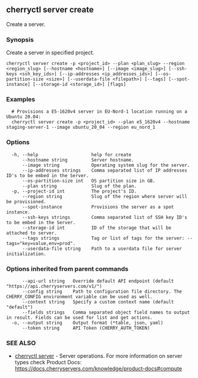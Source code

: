 ## cherryctl server create

Create a server.

### Synopsis

Create a server in specified project.

```
cherryctl server create -p <project_id> --plan <plan_slug> --region <region_slug> [--hostname <hostname>] [--image <image_slug>] [--ssh-keys <ssh_key_ids>] [--ip-addresses <ip_addresses_ids>] [--os-partition-size <size>] [--userdata-file <filepath>] [--tags] [--spot-instance] [--storage-id <storage_id>] [flags]
```

### Examples

```
  # Provisions a E5-1620v4 server in EU-Nord-1 location running on a Ubuntu 20.04:
  cherryctl server create -p <project_id> --plan e5_1620v4 --hostname staging-server-1 --image ubuntu_20_04 --region eu_nord_1
```

### Options

```
  -h, --help                    help for create
      --hostname string         Server hostname.
      --image string            Operating system slug for the server.
      --ip-addresses strings    Comma separated list of IP addresses ID's to be embed in the Server.
      --os-partition-size int   OS partition size in GB.
      --plan string             Slug of the plan.
  -p, --project-id int          The project's ID.
      --region string           Slug of the region where server will be provisioned.
      --spot-instance           Provisions the server as a spot instance.
      --ssh-keys strings        Comma separated list of SSH key ID's to be embed in the Server.
      --storage-id int          ID of the storage that will be attached to server.
      --tags strings            Tag or list of tags for the server: --tags="key=value,env=prod".
      --userdata-file string    Path to a userdata file for server initialization.
```

### Options inherited from parent commands

```
      --api-url string   Override default API endpoint (default "https://api.cherryservers.com/v1/")
      --config string    Path to configuration file directory. The CHERRY_CONFIG environment variable can be used as well.
      --context string   Specify a custom context name (default "default")
      --fields strings   Comma separated object field names to output in result. Fields can be used for list and get actions.
  -o, --output string    Output format (*table, json, yaml)
      --token string     API Token (CHERRY_AUTH_TOKEN)
```

### SEE ALSO

* [cherryctl server](cherryctl_server.md)	 - Server operations. For more information on server types check Product Docs: https://docs.cherryservers.com/knowledge/product-docs#compute

